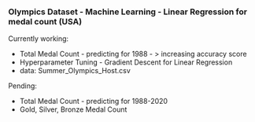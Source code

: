 ### Olympics Dataset - Machine Learning - Linear Regression for medal count (USA)

Currently working:
- Total Medal Count - predicting for 1988 - > increasing accuracy score
- Hyperparameter Tuning - Gradient Descent for Linear Regression
- data: Summer_Olympics_Host.csv
 


Pending:
- Total Medal Count - predicting for 1988-2020
- Gold, Silver, Bronze Medal Count
